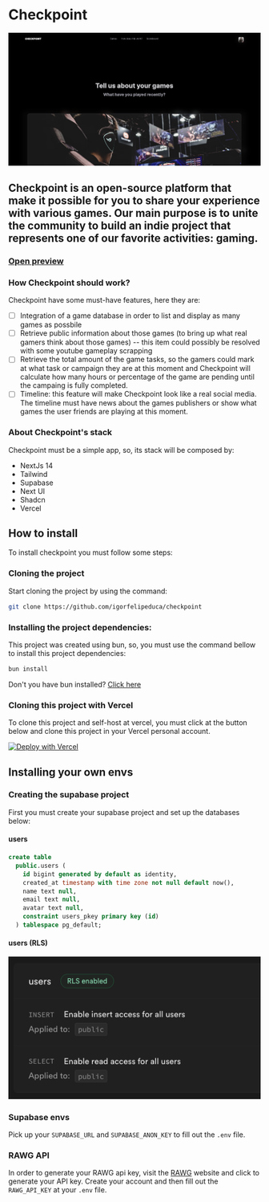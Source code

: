 # Checkpoint

![thumb](/public/print.png)

## Checkpoint is an open-source platform that make it possible for you to share your experience with various games. Our main purpose is to unite the community to build an indie project that represents one of our favorite activities: gaming.

### [Open preview](https://checkpoint.duca.dev)

### How Checkpoint should work?

Checkpoint have some must-have features, here they are:

- [ ] Integration of a game database in order to list and display as many games as possbile
- [ ] Retrieve public information about those games (to bring up what real gamers think about those games) -- this item could possibly be resolved with some youtube gameplay scrapping
- [ ] Retrieve the total amount of the game tasks, so the gamers could mark at what task or campaign they are at this moment and Checkpoint will calculate how many hours or percentage of the game are pending until the campaing is fully completed.
- [ ] Timeline: this feature will make Checkpoint look like a real social media. The timeline must have news about the games publishers or show what games the user friends are playing at this moment.

### About Checkpoint's stack

Checkpoint must be a simple app, so, its stack will be composed by:

- NextJs 14
- Tailwind
- Supabase
- Next UI
- Shadcn
- Vercel

## How to install

To install checkpoint you must follow some steps:

### Cloning the project

Start cloning the project by using the command:

```bash
git clone https://github.com/igorfelipeduca/checkpoint
```

### Installing the project dependencies:

This project was created using bun, so, you must use the command bellow to install this project dependencies:

```bash
bun install
```

Don't you have bun installed? [Click here](https://bun.sh/docs/installation)

### Cloning this project with Vercel

To clone this project and self-host at vercel, you must click at the button below and clone this project in your Vercel personal account.

[![Deploy with Vercel](https://vercel.com/button)](https://vercel.com/new/clone?repository-url=https://github.com/igorfelipeduca/checkpoint)

## Installing your own envs

### Creating the supabase project

First you must create your supabase project and set up the databases below:

#### users

```sql
create table
  public.users (
    id bigint generated by default as identity,
    created_at timestamp with time zone not null default now(),
    name text null,
    email text null,
    avatar text null,
    constraint users_pkey primary key (id)
  ) tablespace pg_default;
```

#### users (RLS)

![users rls](/public/users-rls.png)

### Supabase envs

Pick up your `SUPABASE_URL` and `SUPABASE_ANON_KEY` to fill out the `.env` file.

### RAWG API

In order to generate your RAWG api key, visit the [RAWG](https://rawg.io/apidocs) website and click to generate your API key. Create your account and then fill out the `RAWG_API_KEY` at your `.env` file.
